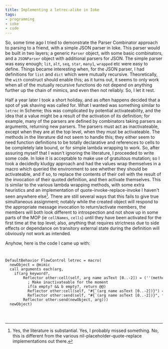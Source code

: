 ```yaml
---
title: Implementing a letrec-alike in Ioke
tags:
- programming
- ioke
- code
---
```


So, some time ago I tried to demonstrate the Parser Combinator approach to parsing to a friend, with a simple JSON parser in Ioke. This parser would be built in two layers; a generic <code class="nc">Parser</code> object, with some basic combinators, and a <code class="nc">JSONParser</code> object with additional parsers for JSON. The simple parser was easy enough; <code class="nf">lit</code>, <code class="nf">alt</code>, <code class="nf">seq</code>, <code class="nf">star</code>, <code class="nf">many1</code>, <code class="nf">wrapped</code> etc were easy to define. Things became interesting when, for the JSON parser, I had definitions for <code class="nf">list</code> and <code class="nf">dict</code> which were mutually recursive. Theoretically, the <code class="k">with</code> construct should enable this; as it turns out, it seems to only work when all of the mutually recursive functions do not depend on anything further up the chain of mimics, and even then not reliably. So, I let it rest.

Half a year later I took a short holiday, and as often happens decided that a spot of yak shaving was called for. What I wanted was something similar to <code class="k">letrec</code> in Scheme; this was complicated by potential activateability, and the idea that a value might be a result of the activation of its definition; for example, many of the parsers are defined by combinators taking parsers as arguments, returning new parsers. The parsers must act as inactivateable, except when they are at the top level, when they must be activateable. The methods in the literature did not seem to handle this; they either seem to need function definitions to be totally declarative and references to cells to be completely late bound, or for simple lambda wrapping to work. So, after assuring myself that I wasn't ignoring the literature, I proceeded to write some code. In Ioke it is acceptable to make use of gratuitous mutation; so I took a decidedly kludgy approach and had the values wrap themselves in a macro which queried the environment to see whether they should be activateable, and if so, to replace the contents of their cell with the result of the invocation of their quoted definition, and then activate themselves. This is similar to the various lambda wrapping methods, with some extra heuristics and an implementation of quote-invoke-replace-invoke I haven't seen anywhere else[^1]. There are still several ways that this fails to give true simultaneous assignment; notably while the created object will respond to the appropriate message invocation to return/activate members, the members will both look different to introspection and not show up in some parts of the MOP (ie <code class="k">cellNames</code>, <code class="k">cells</code>) until they have been activated for the first time at the top level; also, anything that requires strictness due to side effects or dependance on transitory external state during the definition will obviously not work as intended.

Anyhow, here is the code I came up with:

<code><div>
<pre><span class="nc">DefaultBehavior</span> <span class="nb">FlowControl</span> <span class="nv">letrec</span> <span class="o">=</span> <span class="nf">macro</span><span class="p">(</span>
  <span class="ni">newObject</span> <span class="o">=</span> <span class="p">@</span><span class="k">mimic</span> 
  <span class="n">call</span> <span class="n">arguments</span> <span class="n">each</span><span class="p">(</span><span class="n">arg</span><span class="p">,</span> 
    <span class="kr">if</span><span class="p">(</span><span class="n">arg</span> <span class="n">keyword?</span><span class="p">,</span>
        <span class="nb">Reflector</span> <span class="n">other:cell</span><span class="p">(</span><span class="n">self</span><span class="p">,</span> <span class="n">arg</span> <span class="n">name</span> <span class="k">asText</span> <span class="p">[</span><span class="mf">0.</span><span class="p">.</span><span class="mf">-2</span><span class="p">])</span> <span class="o">=</span> <span class="p">(&#39;&#39;(</span><span class="nf">method</span><span class="p">(</span><span class="o">+</span><span class="n">a</span><span class="p">,</span> <span class="o">+</span><span class="ss">:b</span><span class="p">,</span>
          <span class="c">; Make inactivateable for the moment</span>
          <span class="kr">if</span><span class="p">(</span><span class="n">a</span> <span class="n">empty?</span> <span class="o">&amp;&amp;</span> <span class="n">b</span> <span class="n">empty?</span><span class="p">,</span> <span class="kr">return</span> <span class="p">@@)</span>
          <span class="nb">Reflector</span> <span class="n">other:cell</span><span class="p">(</span><span class="n">self</span><span class="p">,</span> <span class="s">&quot;</span><span class="p">#{`(</span><span class="n">arg</span> <span class="n">name</span> <span class="k">asText</span> <span class="p">[</span><span class="mf">0.</span><span class="p">.</span><span class="mf">-2</span><span class="p">])}</span><span class="s">&quot;</span><span class="p">)</span> <span class="o">=</span> <span class="p">&#39;&#39;(`(</span><span class="n">arg</span> <span class="n">next</span><span class="p">))</span> <span class="n">evaluateOn</span><span class="p">(</span><span class="n">self</span><span class="p">)</span>
          <span class="nb">Reflector</span> <span class="n">other:send</span><span class="p">(</span><span class="n">self</span><span class="p">,</span> <span class="s">&quot;</span><span class="p">#{`(</span><span class="n">arg</span> <span class="n">name</span> <span class="k">asText</span> <span class="p">[</span><span class="mf">0.</span><span class="p">.</span><span class="mf">-2</span><span class="p">])}</span><span class="s">&quot;</span><span class="p">,</span> <span class="o">*</span> <span class="n">a</span><span class="p">,</span> <span class="o">*</span> <span class="n">b</span><span class="p">)))</span> <span class="n">evaluateOn</span><span class="p">(</span><span class="n">self</span><span class="p">)),</span> 
        <span class="nb">Reflector</span> <span class="n">other:send</span><span class="p">(</span><span class="n">newObject</span><span class="p">,</span> <span class="n">arg</span><span class="p">)))</span>
  <span class="n">newObject</span><span class="p">)</span></pre>
</div></code>

[^1]: Yes, the literature is substantial. Yes, I probably missed something. No, this is different from the various nil-placeholder-quote-replace implementations out there.
